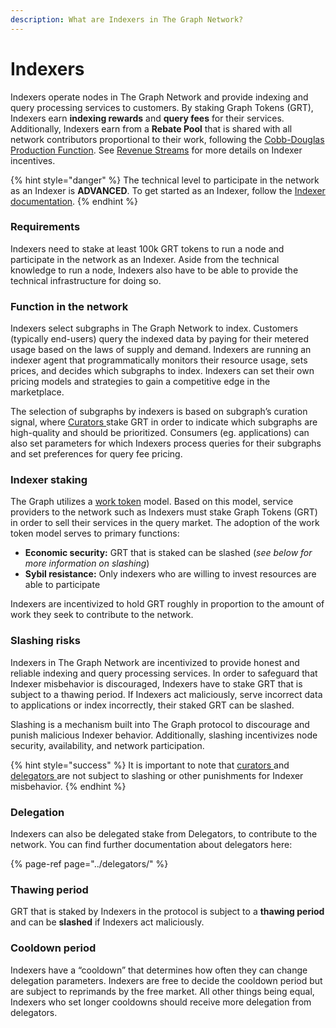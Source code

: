 ```yaml
---
description: What are Indexers in The Graph Network?
---
```


# Indexers

Indexers operate nodes in The Graph Network and provide indexing and query processing services to customers. By staking Graph Tokens \(GRT\), Indexers earn **indexing rewards** and **query fees** for their services. Additionally, Indexers earn from a **Rebate Pool** that is shared with all network contributors proportional to their work, following the [Cobb-Douglas Production Function](https://en.wikipedia.org/wiki/Cobb%E2%80%93Douglas_production_function). See [Revenue Streams](revenues/revenue-streams.md) for more details on Indexer incentives.

{% hint style="danger" %}
The technical level to participate in the network as an Indexer is **ADVANCED**. To get started as an Indexer, follow the [Indexer documentation](https://thegraph.com/docs/network#infrastructure).
{% endhint %}

### Requirements

Indexers need to stake at least 100k GRT tokens to run a node and participate in the network as an Indexer. Aside from the technical knowledge to run a node, Indexers also have to be able to provide the technical infrastructure for doing so.

### Function in the network

Indexers select subgraphs in The Graph Network to index. Customers \(typically end-users\) query the indexed data by paying for their metered usage based on the laws of supply and demand. Indexers are running an indexer agent that programmatically monitors their resource usage, sets prices, and decides which subgraphs to index. Indexers can set their own pricing models and strategies to gain a competitive edge in the marketplace.

The selection of subgraphs by indexers is based on subgraph’s curation signal, where [Curators ](../curators.md)stake GRT in order to indicate which subgraphs are high-quality and should be prioritized. Consumers \(eg. applications\) can also set parameters for which Indexers process queries for their subgraphs and set preferences for query fee pricing.

### Indexer staking

The Graph utilizes a [work token](https://multicoin.capital/2018/02/13/new-models-utility-tokens/) model. Based on this model, service providers to the network such as Indexers must stake Graph Tokens \(GRT\) in order to sell their services in the query market. The adoption of the work token model serves to primary functions:

* **Economic security:** GRT that is staked can be slashed \(_see below for more information on slashing_\)
* **Sybil resistance:** Only indexers who are willing to invest resources are able to participate

Indexers are incentivized to hold GRT roughly in proportion to the amount of work they seek to contribute to the network.

### Slashing risks

Indexers in The Graph Network are incentivized to provide honest and reliable indexing and query processing services. In order to safeguard that Indexer misbehavior is discouraged, Indexers have to stake GRT that is subject to a thawing period. If Indexers act maliciously, serve incorrect data to applications or index incorrectly, their staked GRT can be slashed.

Slashing is a mechanism built into The Graph protocol to discourage and punish malicious Indexer behavior. Additionally, slashing incentivizes node security, availability, and network participation. 

{% hint style="success" %}
It is important to note that [curators ](../curators.md)and [delegators ](../delegators/)are not subject to slashing or other punishments for Indexer misbehavior.
{% endhint %}

### Delegation

Indexers can also be delegated stake from Delegators, to contribute to the network. You can find further documentation about delegators here:

{% page-ref page="../delegators/" %}

### Thawing period

GRT that is staked by Indexers in the protocol is subject to a **thawing period** and can be **slashed** if Indexers act maliciously. 

### Cooldown period 

Indexers have a “cooldown” that determines how often they can change delegation parameters. Indexers are free to decide the cooldown period but are subject to reprimands by the free market. All other things being equal, Indexers who set longer cooldowns should receive more delegation from delegators.

